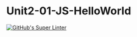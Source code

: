 # Unit2-01-JS-HelloWorld
[![GitHub's Super Linter](https://github.com/Unit2-01-JS-HelloWorld/workflows/GitHub's%20Super%20Linter/badge.svg)](https://github.com/Unit2-01-JS-HelloWorld/actions)